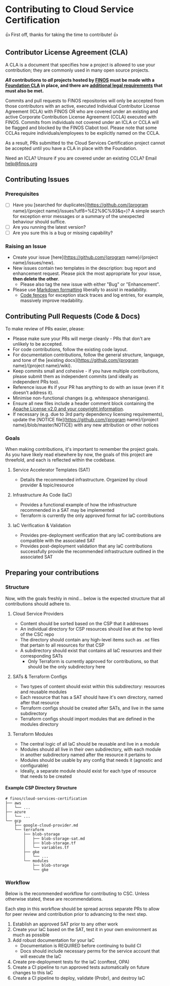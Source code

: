 # Contributing to Cloud Service Certification
:+1: First off, thanks for taking the time to contribute! :+1:

## Contributor License Agreement (CLA)
A CLA is a document that specifies how a project is allowed to use your
contribution; they are commonly used in many open source projects.

**_All_ contributions to _all_ projects hosted by [FINOS](https://www.finos.org/)
must be made with a
[Foundation CLA](https://finosfoundation.atlassian.net/wiki/spaces/FINOS/pages/83034172/Contribute)
in place, and there are [additional legal requirements](https://finosfoundation.atlassian.net/wiki/spaces/FINOS/pages/75530375/Legal+Requirements)
that must also be met.**

Commits and pull requests to FINOS repositories will only be accepted from those contributors with an active, executed Individual Contributor License Agreement (ICLA) with FINOS OR who are covered under an existing and active Corporate Contribution License Agreement (CCLA) executed with FINOS. Commits from individuals not covered under an ICLA or CCLA will be flagged and blocked by the FINOS Clabot tool. Please note that some CCLAs require individuals/employees to be explicitly named on the CCLA.

As a result, PRs submitted to the Cloud Services Certification project cannot be accepted until you have a CLA in place with the Foundation.

Need an ICLA? Unsure if you are covered under an existing CCLA? Email [help@finos.org](mailto:help@finos.org?subject=CLA)

## Contributing Issues

### Prerequisites

* [ ] Have you [searched for duplicates](https://github.com/{program name}/{project name}/issues?utf8=%E2%9C%93&q=)?  A simple search for exception error messages or a summary of the unexpected behaviour should suffice.
* [ ] Are you running the latest version?
* [ ] Are you sure this is a bug or missing capability?

### Raising an Issue
* Create your issue [here](https://github.com/{program name}/{project name}/issues/new).
* New issues contain two templates in the description: bug report and enhancement request. Please pick the most appropriate for your issue, **then delete the other**.
  * Please also tag the new issue with either "Bug" or "Enhancement".
* Please use [Markdown formatting](https://help.github.com/categories/writing-on-github/)
liberally to assist in readability.
  * [Code fences](https://help.github.com/articles/creating-and-highlighting-code-blocks/) for exception stack traces and log entries, for example, massively improve readability.

## Contributing Pull Requests (Code & Docs)
To make review of PRs easier, please:

 * Please make sure your PRs will merge cleanly - PRs that don't are unlikely to be accepted.
 * For code contributions, follow the existing code layout.
 * For documentation contributions, follow the general structure, language, and tone of the [existing docs](https://github.com/{program name}/{project name}/wiki).
 * Keep commits small and cohesive - if you have multiple contributions, please submit them as independent commits (and ideally as independent PRs too).
 * Reference issue #s if your PR has anything to do with an issue (even if it doesn't address it).
 * Minimise non-functional changes (e.g. whitespace shenanigans).
 * Ensure all new files include a header comment block containing the [Apache License v2.0 and your copyright information](http://www.apache.org/licenses/LICENSE-2.0#apply).
 * If necessary (e.g. due to 3rd party dependency licensing requirements), update the [NOTICE file](https://github.com/{program name}/{project name}/blob/master/NOTICE) with any new attribution or other notices

### Goals

When making contributions, it's important to remember the project goals. As you have likely read elsewhere by now, the goals of this project are threefold, and each is reflected within the codebase.

1. Service Accelerator Templates (SAT)
    * Details the recommended infrastructure. Organized by cloud provider & topic/resource

1. Infrastructure As Code (IaC)
    * Provides a functional example of how the infrastructure recommended in a SAT may be implemented
    * Terraform is currently the only approved format for IaC contributions

1. IaC Verification & Validation
    * Provides pre-deployment verification that any IaC contributions are compatible with the associated SAT
    * Provides post-deployment validation that any IaC contributions successfully provide the recommended infrastructure outlined in the associated SAT

## Preparing your contributions

### Structure

Now, with the goals freshly in mind... below is the expected structure that all contributions should adhere to.

1. Cloud Service Providers
    * Content should be sorted based on the CSP that it addresses
    * An individual directory for CSP resources should live at the top level of the CSC repo
    * The directory should contain any high-level items such as `.md` files that pertain to all resources for that CSP
    * A subdirectory should exist that contains all IaC resources and their corresponding SATs
        - Only Terraform is currently approved for contributions, so that should be the only subdirectory here

1. SATs & Terraform Configs
    * Two types of content should exist within this subdirectory: resources and reusable modules
    * Each resource that has a SAT should have it's own directory, named after that resource
    * Terraform configs should be created after SATs, and live in the same subdirectory
    * Terraform configs should import modules that are defined in the modules directory

1. Terraform Modules
    * The central logic of all IaC should be reusable and live in a module
    * Modules should all live in their own subdirectory, with each module in another subdirectory named after the resource it pertains to
    * Modules should be usable by any config that needs it (agnostic and configurable)
    * Ideally, a separate module should exist for each type of resource that needs to be created
  
#### Example CSP Directory Structure

```
# finos/cloud-services-certification
├── aws
│   └── ...
├── azure
│   └── ...
└── gcp
    ├── google-cloud-provider.md
    └── terraform
        ├── blob-storage
        │   ├── blob-storage-sat.md
        │   ├── blob-storage.tf
        │   └── variables.tf
        ├── gke
        │   └── ...
        └── modules
            ├── blob-storage
            └── gke
```

### Workflow

Below is the recommended workflow for contributing to CSC. Unless otherwise stated, these are recommendations.

Each step in this workflow should be spread across separate PRs 
to allow for peer review and contribution prior to advancing to the next step.

1. Establish an approved SAT prior to any other work
1. Create your IaC based on the SAT, test it in your own environment as much as possible
1. Add robust documentation for your IaC
    - Documentation is REQUIRED before continuing to build CI
    - Docs should include necessary perms for the service account that will execute the IaC
1. Create pre-deployment tests for the IaC (conftest, OPA)
1. Create a CI pipeline to run approved tests automatically on future changes to this IaC
1. Create a CI pipeline to deploy, validate (Probr), and destroy IaC
